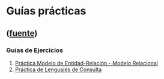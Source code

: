 # Guías prácticas
([fuente](https://campus.exactas.uba.ar/course/view.php?id=1001&section=3))
---
### Guías de Ejercicios

  1. [Práctica Modelo de Entidad-Relación - Modelo Relacional](https://campus.exactas.uba.ar/pluginfile.php/79733/course/section/12874/PracticaModelizacion.pdf)
  2. [Práctica de Lenguajes de Consulta](https://campus.exactas.uba.ar/pluginfile.php/79733/course/section/12874/PracticaLenguajes.pdf)

